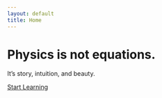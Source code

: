 ```yaml
---
layout: default
title: Home
---
```


<div class="hero">
  <div class="ripples"></div>
  <div class="overlay">
    <h1>Physics is not equations.</h1>
    <p>It’s story, intuition, and beauty.</p>
    <a href="/lessons" class="cta-button">Start Learning</a>
  </div>
</div>
